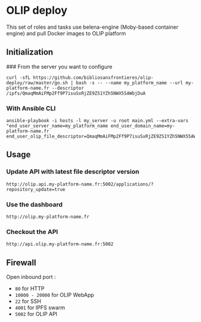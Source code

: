 # OLIP deploy

This set of roles and tasks use belena-engine (Moby-based container engine) and pull Docker images to OLIP platform


## Initialization

### From the server you want to configure

```
curl -sfL https://github.com/bibliosansfrontieres/olip-deploy/raw/master/go.sh | bash -s -- --name my_platform_name --url my-platform-name.fr --descriptor /ipfs/QmaqMmAiFMp2Ff9P7isuSxRjZE9ZS1YZh5NWX55AWbjDuA
```

### With Ansible CLI

```
ansible-playbook -i hosts -l my_server -u root main.yml --extra-vars "end_user_server_name=my_platform_name end_user_domain_name=my-platform-name.fr end_user_olip_file_descriptor=QmaqMmAiFMp2Ff9P7isuSxRjZE9ZS1YZh5NWX55AWbjDuA"
```

## Usage

### Update API with latest file descriptor version

```
http://olip.api.my-platform-name.fr:5002/applications/?repository_update=true
```

### Use the dashboard

```
http://olip.my-platform-name.fr
```

### Checkout the API

```
http://api.olip.my-platform-name.fr:5002
```

## Firewall

Open inbound port :
* `80` for HTTP
* `10000 - 20000` for OLIP WebApp
* `22` for SSH
* `4001` for IPFS swarm
* `5002` for OLIP API
